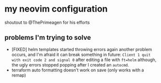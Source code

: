# my neovim configuration

shoutout to @ThePrimeagen for his efforts

## problems I'm trying to solve
* [FIXED] helm templates started throwing errors again
    another problem occurs, and I'm afraid it can break something in future:
    `Client 1 quit with exit code 2 and signal 0` after editing a file with `ft=helm`
    although, the ugly errors stopped popping after I created an `autocmd`.
* terraform auto formatting doesn't work on save (only works with a remap)
